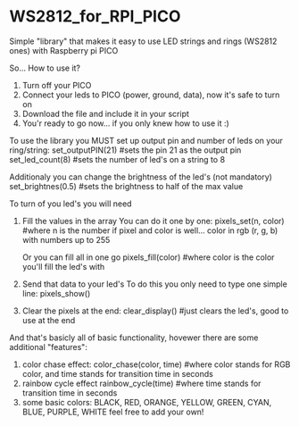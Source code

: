 # WS2812_for_RPI_PICO
Simple "library" that makes it easy to use LED strings and rings (WS2812 ones) with Raspberry pi PICO

So...
How to use it?

1. Turn off your PICO
2. Connect your leds to PICO (power, ground, data), now it's safe to turn on
3. Download the file and include it in your script
4. You'r ready to go now... if you only knew how to use it :)

To use the library you MUST set up output pin and number of leds on your ring/string:
set_outputPIN(21)     #sets the pin 21 as the output pin
set_led_count(8)      #sets the number of led's on a string to 8

Additionaly you can change the brightness of the led's (not mandatory)
set_brightnes(0.5)    #sets the brightness to half of the max value


To turn of you led's you will need
1. Fill the values in the array
    You can do it one by one:
    pixels_set(n, color)   #where n is the number if pixel and color is well... color in rgb (r, g, b) with numbers up to 255
    
    Or you can fill all in one go
    pixels_fill(color)    #where color is the color you'll fill the led's with
    
2. Send that data to your led's
    To do this you only need to type one simple line:
    pixels_show()
    
3. Clear the pixels at the end:
    clear_display()   #just clears the led's, good to use at the end
    

And that's basicly all of basic functionality, hovewer there are some additional "features":
1. color chase effect:
    color_chase(color, time)    #where color stands for RGB color, and time stands for transition time in seconds
2. rainbow cycle effect
    rainbow_cycle(time)    #where time stands for transition time in seconds
3. some basic colors:
     BLACK, RED, ORANGE, YELLOW, GREEN, CYAN, BLUE, PURPLE, WHITE
     feel free to add your own!
